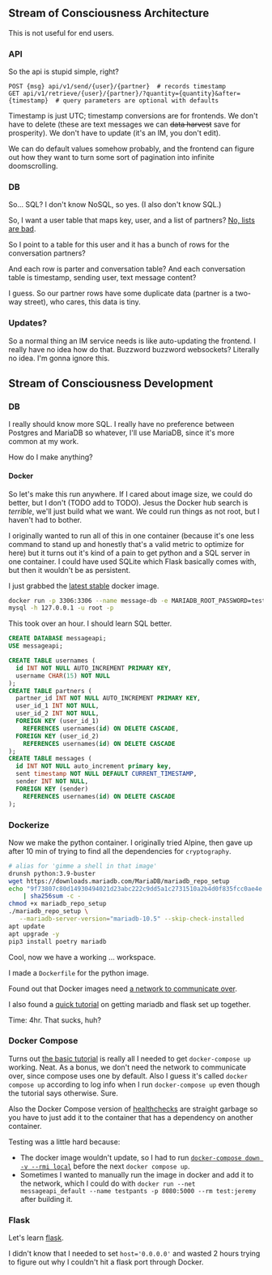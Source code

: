 ## Stream of Consciousness Architecture
This is not useful for end users.

### API
So the api is stupid simple, right?

```
POST {msg} api/v1/send/{user}/{partner}  # records timestamp
GET api/v1/retrieve/{user}/{partner}/?quantity={quantity}&after={timestamp}  # query parameters are optional with defaults
```

Timestamp is just UTC; timestamp conversions are for frontends.
We don't have to delete (these are text messages we can ~~data harvest~~ save for prosperity).
We don't have to update (it's an IM, you don't edit).

We can do default values somehow probably, and the frontend can figure out how they want to turn some sort of pagination into infinite doomscrolling.

### DB
So... SQL? I don't know NoSQL, so yes. (I also don't know SQL.)

So, I want a user table that maps key, user, and a list of partners?
[No, lists are bad](https://stackoverflow.com/questions/3070384/how-to-store-a-list-in-a-column-of-a-database-table).

So I point to a table for this user and it has a bunch of rows for the conversation partners?

And each row is parter and conversation table?
And each conversation table is timestamp, sending user, text message content?

I guess.
So our partner rows have some duplicate data (partner is a two-way street), who cares, this data is tiny.

### Updates?
So a normal thing an IM service needs is like auto-updating the frontend.
I really have no idea how do that. Buzzword buzzword websockets? Literally no idea.
I'm gonna ignore this.

## Stream of Consciousness Development

### DB
I really should know more SQL.
I really have no preference between Postgres and MariaDB so whatever, I'll use MariaDB, since it's more common at my work.

How do I make anything?

#### Docker
So let's make this run anywhere.
If I cared about image size, we could do better, but I don't (TODO add to TODO).
Jesus the Docker hub search is *terrible*, we'll just build what we want.
We could run things as not root, but I haven't had to bother.

I originally wanted to run all of this in one container (because it's one less command to stand up and honestly that's a valid metric to optimize for here) but it turns out it's kind of a pain to get python and a SQL server in one container.
I could have used SQLite which Flask basically comes with, but then it wouldn't be as persistent.

I just grabbed the [latest stable](https://hub.docker.com/_/mariadb) docker image.

```bash
docker run -p 3306:3306 --name message-db -e MARIADB_ROOT_PASSWORD=test -d mariadb:10.5
mysql -h 127.0.0.1 -u root -p
```

This took over an hour. I should learn SQL better.
```sql
CREATE DATABASE messageapi;
USE messageapi;

CREATE TABLE usernames (
  id INT NOT NULL AUTO_INCREMENT PRIMARY KEY,
  username CHAR(15) NOT NULL
);
CREATE TABLE partners (
  partner_id INT NOT NULL AUTO_INCREMENT PRIMARY KEY,
  user_id_1 INT NOT NULL,
  user_id_2 INT NOT NULL,
  FOREIGN KEY (user_id_1)
    REFERENCES usernames(id) ON DELETE CASCADE,
  FOREIGN KEY (user_id_2)
    REFERENCES usernames(id) ON DELETE CASCADE
);
CREATE TABLE messages (
  id INT NOT NULL auto_increment primary key,
  sent timestamp NOT NULL DEFAULT CURRENT_TIMESTAMP,
  sender INT NOT NULL,
  FOREIGN KEY (sender)
    REFERENCES usernames(id) ON DELETE CASCADE
);
```

### Dockerize

Now we make the python container.
I originally tried Alpine, then gave up after 10 min of trying to find all the dependencies for `cryptography`.
```bash
# alias for 'gimme a shell in that image'
drunsh python:3.9-buster
wget https://downloads.mariadb.com/MariaDB/mariadb_repo_setup
echo "9f73807c80d14930494021d23abc222c9dd5a1c2731510a2b4d0f835fcc0ae4e mariadb_repo_setup" \
    | sha256sum -c -
chmod +x mariadb_repo_setup
./mariadb_repo_setup \
   --mariadb-server-version="mariadb-10.5" --skip-check-installed
apt update
apt upgrade -y
pip3 install poetry mariadb
```

Cool, now we have a working ... workspace.

I made a `Dockerfile` for the python image.

Found out that Docker images need [a network to communicate over](https://stackoverflow.com/a/42321366/5889131).

I also found a [quick tutorial](https://hackernoon.com/getting-started-with-mariadb-using-docker-python-and-flask-pa1i3ya3) on getting mariadb and flask set up together.

Time: 4hr. That sucks, huh?

### Docker Compose
Turns out [the basic tutorial](https://docs.docker.com/compose/gettingstarted/) is really all I needed to get `docker-compose up` working. Neat.
As a bonus, we don't need the network to communicate over, since compose uses one by default.
Also I guess it's called `docker compose up` according to log info when I run `docker-compose up` even though the tutorial says otherwise. Sure.

Also the Docker Compose version of [healthchecks](https://docs.docker.com/compose/startup-order/) are straight garbage so you have to just add it to the container that has a dependency on another container.

Testing was a little hard because:

* The docker image wouldn't update, so I had to run [`docker-compose down -v --rmi local`](https://github.com/docker/compose/issues/3472#issuecomment-220165334) before the next `docker compose up`.
*  Sometimes I wanted to manually run the image in docker and add it to the network, which I could do with `docker run --net messageapi_default --name testpants -p 8080:5000 --rm test:jeremy` after building it.

### Flask
Let's learn [flask](https://flask.palletsprojects.com/en/2.0.x/tutorial/).

I didn't know that I needed to set `host='0.0.0.0'` and wasted 2 hours trying to figure out why I couldn't hit a flask port through Docker.





